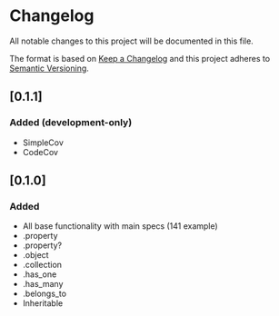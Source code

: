 # Changelog
All notable changes to this project will be documented in this file.

The format is based on [Keep a Changelog](http://keepachangelog.com/en/1.0.0/)
and this project adheres to [Semantic Versioning](http://semver.org/spec/v2.0.0.html).

## [0.1.1]
### Added (development-only)
+ SimpleCov
+ CodeCov

## [0.1.0]
### Added
+ All base functionality with main specs (141 example)
+ .property
+ .property?
+ .object
+ .collection
+ .has_one
+ .has_many
+ .belongs_to
+ Inheritable

